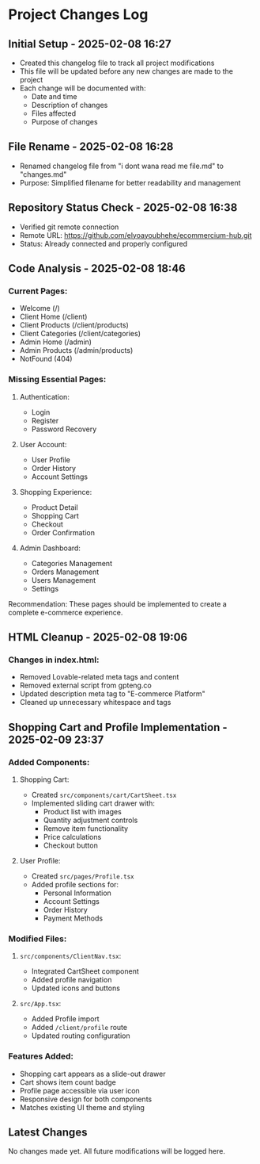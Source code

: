 # Project Changes Log

## Initial Setup - 2025-02-08 16:27
- Created this changelog file to track all project modifications
- This file will be updated before any new changes are made to the project
- Each change will be documented with:
  - Date and time
  - Description of changes
  - Files affected
  - Purpose of changes

## File Rename - 2025-02-08 16:28
- Renamed changelog file from "i dont wana read me file.md" to "changes.md"
- Purpose: Simplified filename for better readability and management

## Repository Status Check - 2025-02-08 16:38
- Verified git remote connection
- Remote URL: https://github.com/elyoayoubhehe/ecommercium-hub.git
- Status: Already connected and properly configured

## Code Analysis - 2025-02-08 18:46
### Current Pages:
- Welcome (/)
- Client Home (/client)
- Client Products (/client/products)
- Client Categories (/client/categories)
- Admin Home (/admin)
- Admin Products (/admin/products)
- NotFound (404)

### Missing Essential Pages:
1. Authentication:
   - Login
   - Register
   - Password Recovery

2. User Account:
   - User Profile
   - Order History
   - Account Settings

3. Shopping Experience:
   - Product Detail
   - Shopping Cart
   - Checkout
   - Order Confirmation

4. Admin Dashboard:
   - Categories Management
   - Orders Management
   - Users Management
   - Settings

Recommendation: These pages should be implemented to create a complete e-commerce experience.

## HTML Cleanup - 2025-02-08 19:06
### Changes in index.html:
- Removed Lovable-related meta tags and content
- Removed external script from gpteng.co
- Updated description meta tag to "E-commerce Platform"
- Cleaned up unnecessary whitespace and tags

## Shopping Cart and Profile Implementation - 2025-02-09 23:37
### Added Components:
1. Shopping Cart:
   - Created `src/components/cart/CartSheet.tsx`
   - Implemented sliding cart drawer with:
     - Product list with images
     - Quantity adjustment controls
     - Remove item functionality
     - Price calculations
     - Checkout button

2. User Profile:
   - Created `src/pages/Profile.tsx`
   - Added profile sections for:
     - Personal Information
     - Account Settings
     - Order History
     - Payment Methods

### Modified Files:
1. `src/components/ClientNav.tsx`:
   - Integrated CartSheet component
   - Added profile navigation
   - Updated icons and buttons

2. `src/App.tsx`:
   - Added Profile import
   - Added `/client/profile` route
   - Updated routing configuration

### Features Added:
- Shopping cart appears as a slide-out drawer
- Cart shows item count badge
- Profile page accessible via user icon
- Responsive design for both components
- Matches existing UI theme and styling

## Latest Changes
No changes made yet. All future modifications will be logged here.
